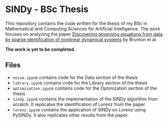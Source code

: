 # SINDy - BSc Thesis

This repository contains the code written for the thesis of my BSc in Mathematical and Computing Sciences for Artificial Intelligence. The work focuses on analyzing the paper [Discovering governing equations from data by sparse identification of nonlinear dynamical systems](https://www.pnas.org/doi/10.1073/pnas.1517384113) by Brunton et al.

**The work is yet to be completed.**

## Files

- ```noise.ipynb``` contains code for the Data section of the thesis
- ```library.ipynb``` contains code for the Library section of the thesis
- ```optimization.ipynb``` contains code for the Optimization section of the thesis
- ```sindy.ipynb``` contains the implementation of the SINDy algorithm from scratch. It replicates the identification of Lorenz from the paper
- ```lorenz.ipynb``` contains the application of SINDy on Lorenz using PySINDy. It also replicates other results from the paper.

